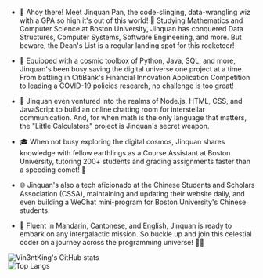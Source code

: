- 🚀 Ahoy there! Meet Jinquan Pan, the code-slinging, data-wrangling wiz with a GPA so high it's out of this world! 🌟 Studying Mathematics and Computer Science at Boston University, Jinquan has conquered Data Structures, Computer Systems, Software Engineering, and more. But beware, the Dean's List is a regular landing spot for this rocketeer!

- 🔧 Equipped with a cosmic toolbox of Python, Java, SQL, and more, Jinquan's been busy saving the digital universe one project at a time. From battling in CitiBank's Financial Innovation Application Competition to leading a COVID-19 policies research, no challenge is too great!

- 💬 Jinquan even ventured into the realms of Node.js, HTML, CSS, and JavaScript to build an online chatting room for interstellar communication. And, for when math is the only language that matters, the "Little Calculators" project is Jinquan's secret weapon.

- 🎓 When not busy exploring the digital cosmos, Jinquan shares knowledge with fellow earthlings as a Course Assistant at Boston University, tutoring 200+ students and grading assignments faster than a speeding comet! 💫

- 🌐 Jinquan's also a tech aficionado at the Chinese Students and Scholars Association (CSSA), maintaining and updating their website daily, and even building a WeChat mini-program for Boston University's Chinese students.

- 💬 Fluent in Mandarin, Cantonese, and English, Jinquan is ready to embark on any intergalactic mission. So buckle up and join this celestial coder on a journey across the programming universe! 🚀✨
<!---
Vin3ntKing/Vin3ntKing is a ✨ special ✨ repository because its `README.md` (this file) appears on your GitHub profile.
You can click the Preview link to take a look at your changes.
--->

![Vin3ntKing's GitHub stats](https://github-readme-stats.vercel.app/api?username=Vin3ntKing&show_icons=true&theme=radical) \
![Top Langs](https://github-readme-stats.vercel.app/api/top-langs/?username=Vin3ntKing&layout=compact&theme=radical)

